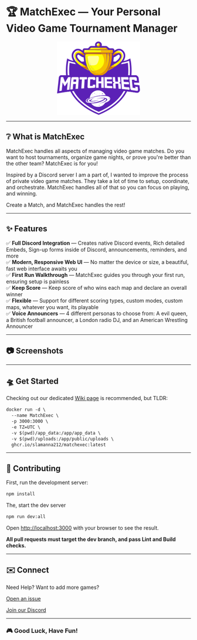 # 🏆 MatchExec — Your Personal Video Game Tournament Manager
<p align="center">
  <img src="https://raw.githubusercontent.com/slamanna212/MatchExec/refs/heads/dev/public/logo.svg" height="200" alt="MatchExec Logo" />
</p>

---

## ❔ What is MatchExec
MatchExec handles all aspects of managing video game matches. Do you want to host tournaments, organize game nights, or prove you're better than the other team? MatchExec is for you! 

Inspired by a Discord server I am a part of, I wanted to improve the process of private video game matches. They take a lot of time to setup, coordinate, and orchestrate. MatchExec handles all of that so you can focus on playing, and winning.

Create a Match, and MatchExec handles the rest!

---

## ✨ Features
✅ **Full Discord Integration** — Creates native Discord events, Rich detailed Embeds, Sign-up forms inside of Discord, announcements, reminders, and more \
✅ **Modern, Responsive Web UI** — No matter the device or size, a beautiful, fast web interface awaits you \
✅ **First Run Walkthrough** — MatchExec guides you through your first run, ensuring setup is painless \
✅ **Keep Score** — Keep score of who wins each map and declare an overall winner \
✅ **Flexible** — Support for different scoring types, custom modes, custom maps, whatever you want, its playable \
✅ **Voice Announcers** — 4 different personas to choose from: A evil queen, a British football announcer, a London radio DJ, and an American Wrestling Announcer 

---

## 📷 Screenshots






---

## 🛸 Get Started

Checking out our dedicated [Wiki page](https://github.com/slamanna212/MatchExec/wiki/Setting-Up-MatchExec) is recommended, but TLDR:

```
docker run -d \
  --name MatchExec \
  -p 3000:3000 \
  -e TZ=UTC \
  -v $(pwd)/app_data:/app/app_data \
  -v $(pwd)/uploads:/app/public/uploads \
  ghcr.io/slamanna212/matchexec:latest
```

---

## 🧪 Contributing

First, run the development server:

```bash
npm install
```

The, start the dev server

```bash
npm run dev:all
```
Open [http://localhost:3000](http://localhost:3000) with your browser to see the result.

**All pull requests must target the dev branch, and pass Lint and Build checks.**

---

## ✉️ Connect

Need Help? Want to add more games?

[Open an issue](https://github.com/slamanna212/MatchExec/issues)

[Join our Discord](https://discord.gg/nPKp95Cc6k)

---

### 🎮 Good Luck, Have Fun!